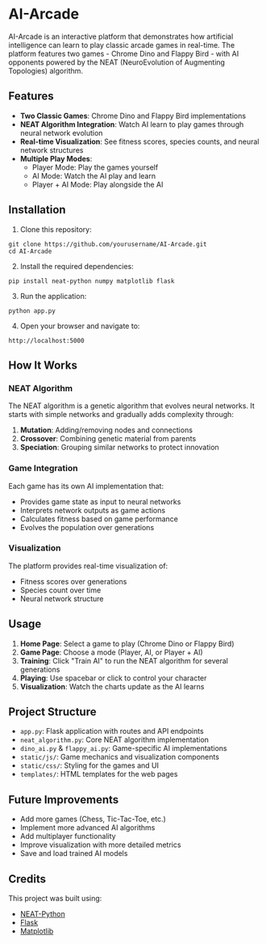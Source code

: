 # AI-Arcade

AI-Arcade is an interactive platform that demonstrates how artificial intelligence can learn to play classic arcade games in real-time. The platform features two games - Chrome Dino and Flappy Bird - with AI opponents powered by the NEAT (NeuroEvolution of Augmenting Topologies) algorithm.

## Features

- **Two Classic Games**: Chrome Dino and Flappy Bird implementations
- **NEAT Algorithm Integration**: Watch AI learn to play games through neural network evolution
- **Real-time Visualization**: See fitness scores, species counts, and neural network structures
- **Multiple Play Modes**:
  - Player Mode: Play the games yourself
  - AI Mode: Watch the AI play and learn
  - Player + AI Mode: Play alongside the AI

## Installation

1. Clone this repository:
```
git clone https://github.com/yourusername/AI-Arcade.git
cd AI-Arcade
```

2. Install the required dependencies:
```
pip install neat-python numpy matplotlib flask
```

3. Run the application:
```
python app.py
```

4. Open your browser and navigate to:
```
http://localhost:5000
```

## How It Works

### NEAT Algorithm

The NEAT algorithm is a genetic algorithm that evolves neural networks. It starts with simple networks and gradually adds complexity through:

1. **Mutation**: Adding/removing nodes and connections
2. **Crossover**: Combining genetic material from parents
3. **Speciation**: Grouping similar networks to protect innovation

### Game Integration

Each game has its own AI implementation that:
- Provides game state as input to neural networks
- Interprets network outputs as game actions
- Calculates fitness based on game performance
- Evolves the population over generations

### Visualization

The platform provides real-time visualization of:
- Fitness scores over generations
- Species count over time
- Neural network structure

## Usage

1. **Home Page**: Select a game to play (Chrome Dino or Flappy Bird)
2. **Game Page**: Choose a mode (Player, AI, or Player + AI)
3. **Training**: Click "Train AI" to run the NEAT algorithm for several generations
4. **Playing**: Use spacebar or click to control your character
5. **Visualization**: Watch the charts update as the AI learns

## Project Structure

- `app.py`: Flask application with routes and API endpoints
- `neat_algorithm.py`: Core NEAT algorithm implementation
- `dino_ai.py` & `flappy_ai.py`: Game-specific AI implementations
- `static/js/`: Game mechanics and visualization components
- `static/css/`: Styling for the games and UI
- `templates/`: HTML templates for the web pages

## Future Improvements

- Add more games (Chess, Tic-Tac-Toe, etc.)
- Implement more advanced AI algorithms
- Add multiplayer functionality
- Improve visualization with more detailed metrics
- Save and load trained AI models

## Credits

This project was built using:
- [NEAT-Python](https://neat-python.readthedocs.io/)
- [Flask](https://flask.palletsprojects.com/)
- [Matplotlib](https://matplotlib.org/)
